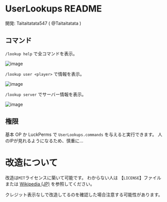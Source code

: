 # UserLookups README

開発: Taitaitatata547  ( @Taitaitatata )

## コマンド
`/lookup help` で全コマンドを表示。

![image](https://user-images.githubusercontent.com/89770962/132825765-fec7c76b-386f-487e-a66d-e283141c555c.png)

`/lookup user <player>` で情報を表示。

![image](https://user-images.githubusercontent.com/89770962/132825952-86e872a9-628e-4818-b409-28d1658c5526.png)

`/lookup server` でサーバー情報を表示。

![image](https://user-images.githubusercontent.com/89770962/132826028-413175bc-d872-4433-960a-2d4efab4c486.png)

## 権限

基本 OP か LuckPerms で `UserLookups.commands` を与えると実行できます。
人のIPが見れるようになるため、慎重に...

# 改造について

改造は`MIT`ライセンスに築いて可能です。
わからない人は 【`LICENSE`】ファイル または [Wikipedia (JP)](https://ja.wikipedia.org/wiki/MIT_License) を参照してください。

クレジット表示なしで改造してるのを確認した場合注意する可能性があります。

